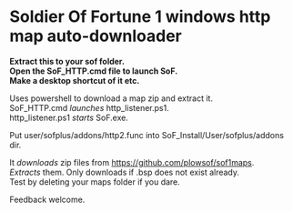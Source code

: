 # Soldier Of Fortune 1 windows http map auto-downloader

**Extract this to your sof folder.**  
**Open the SoF_HTTP.cmd file to launch SoF.**  
**Make a desktop shortcut of it etc.**  

Uses powershell to download a map zip and extract it.  
SoF_HTTP.cmd *launches* http_listener.ps1.  
http_listener.ps1 *starts* SoF.exe.  

Put user/sofplus/addons/http2.func into SoF_Install/User/sofplus/addons dir.  

It *downloads* zip files from https://github.com/plowsof/sof1maps.  
*Extracts* them.
Only downloads if .bsp does not exist already.  
Test by deleting your maps folder if you dare.  

Feedback welcome.

